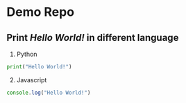 # Demo Repo

## Print *Hello World!* in different language

1. Python
```python
print("Hello World!")
```
2. Javascript
```js
console.log("Hello World!")
```
